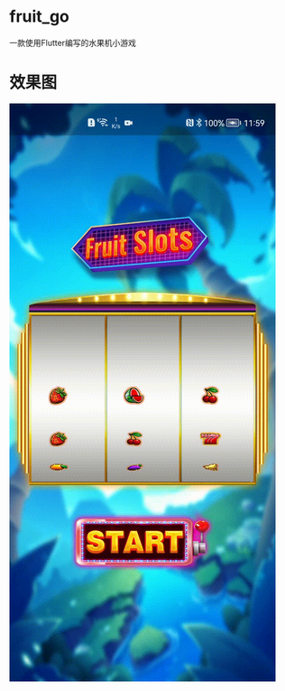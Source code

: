 # fruit_go
一款使用Flutter编写的水果机小游戏

# 效果图

![动态图](https://github.com/xiaotian-freedom/fruit_go/blob/main/preview/SVID_20221111_115923_1.gif)
